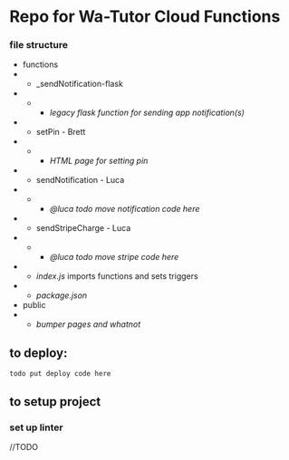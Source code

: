 # Repo for Wa-Tutor Cloud Functions

### file structure

- functions
- - _sendNotification-flask
- - - *legacy flask function for sending app notification(s)*
- - setPin - Brett
- - - *HTML page for setting pin*
- - sendNotification - Luca
- - - *_@luca todo move notification code here_*
- - sendStripeCharge - Luca
- - - *_@luca todo move stripe code here_*
- - *index.js* imports functions and sets triggers
- - *package.json* 
- public
- - *bumper pages and whatnot*

## to deploy:
`todo put deploy code here`

## to setup project

### set up linter
//TODO


